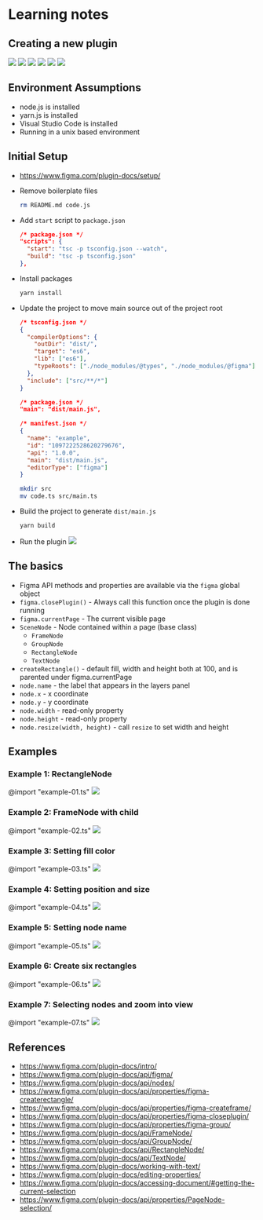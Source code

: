 # Learning notes

## Creating a new plugin

![](images/new-plugin-step-1.png)
![](images/new-plugin-step-2.png)
![](images/new-plugin-step-3.png)
![](images/new-plugin-step-4.png)
![](images/new-plugin-step-5.png)
![](images/new-plugin-step-6.png)

## Environment Assumptions

- node.js is installed
- yarn.js is installed
- Visual Studio Code is installed
- Running in a unix based environment

## Initial Setup

- https://www.figma.com/plugin-docs/setup/

- Remove boilerplate files

  ```bash
  rm README.md code.js
  ```

- Add `start` script to `package.json`

  ```json
  /* package.json */
  "scripts": {
    "start": "tsc -p tsconfig.json --watch",
    "build": "tsc -p tsconfig.json"
  },
  ```

- Install packages

  ```bash
  yarn install
  ```

- Update the project to move main source out of the project root

  ```json
  /* tsconfig.json */
  {
    "compilerOptions": {
      "outDir": "dist/",
      "target": "es6",
      "lib": ["es6"],
      "typeRoots": ["./node_modules/@types", "./node_modules/@figma"]
    },
    "include": ["src/**/*"]
  }
  ```

  ```json
  /* package.json */
  "main": "dist/main.js",
  ```

  ```json
  /* manifest.json */
  {
    "name": "example",
    "id": "1097222528620279676",
    "api": "1.0.0",
    "main": "dist/main.js",
    "editorType": ["figma"]
  }
  ```

  ```bash
  mkdir src
  mv code.ts src/main.ts
  ```

- Build the project to generate `dist/main.js`

  ```bash
  yarn build
  ```

- Run the plugin
  ![](images/run-plugin.png)

## The basics

- Figma API methods and properties are available via the `figma` global object
- `figma.closePlugin()` - Always call this function once the plugin is done running
- `figma.currentPage` - The current visible page
- `SceneNode` - Node contained within a page (base class)
  - `FrameNode`
  - `GroupNode`
  - `RectangleNode`
  - `TextNode`
- `createRectangle()` - default fill, width and height both at 100, and is parented under figma.currentPage
- `node.name` - the label that appears in the layers panel
- `node.x` - x coordinate
- `node.y` - y coordinate
- `node.width` - read-only property
- `node.height` - read-only property
- `node.resize(width, height)` - call `resize` to set width and height

## Examples

### Example 1: RectangleNode

@import "example-01.ts"
![](images/example-01.png)

### Example 2: FrameNode with child

@import "example-02.ts"
![](images/example-02.png)

### Example 3: Setting fill color

@import "example-03.ts"
![](images/example-03.png)

### Example 4: Setting position and size

@import "example-04.ts"
![](images/example-04.png)

### Example 5: Setting node name

@import "example-05.ts"
![](images/example-05.png)

### Example 6: Create six rectangles

@import "example-06.ts"
![](images/example-06.png)

### Example 7: Selecting nodes and zoom into view

@import "example-07.ts"
![](images/example-07.png)

## References

- https://www.figma.com/plugin-docs/intro/
- https://www.figma.com/plugin-docs/api/figma/
- https://www.figma.com/plugin-docs/api/nodes/
- https://www.figma.com/plugin-docs/api/properties/figma-createrectangle/
- https://www.figma.com/plugin-docs/api/properties/figma-createframe/
- https://www.figma.com/plugin-docs/api/properties/figma-closeplugin/
- https://www.figma.com/plugin-docs/api/properties/figma-group/
- https://www.figma.com/plugin-docs/api/FrameNode/
- https://www.figma.com/plugin-docs/api/GroupNode/
- https://www.figma.com/plugin-docs/api/RectangleNode/
- https://www.figma.com/plugin-docs/api/TextNode/
- https://www.figma.com/plugin-docs/working-with-text/
- https://www.figma.com/plugin-docs/editing-properties/
- https://www.figma.com/plugin-docs/accessing-document/#getting-the-current-selection
- https://www.figma.com/plugin-docs/api/properties/PageNode-selection/
